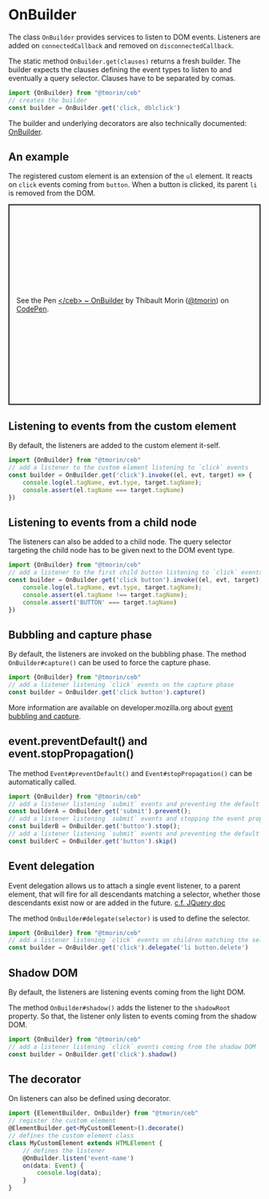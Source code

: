 # OnBuilder

The class `OnBuilder` provides services to listen to DOM events.
Listeners are added on `connectedCallback` and removed on `disconnectedCallback`.

The static method `OnBuilder.get(clauses)` returns a fresh builder.
The builder expects the clauses defining the event types to listen to and eventually a query selector.
Clauses have to be separated by comas.

```typescript
import {OnBuilder} from "@tmorin/ceb"
// creates the builder
const builder = OnBuilder.get('click, dblclick')
```

The builder and underlying decorators are also technically documented: [OnBuilder](../api/classes/OnBuilder.html).

## An example

The registered custom element is an extension of the `ul` element.
It reacts on `click` events coming from `button`.
When a button is clicked, its parent `li` is removed from the DOM.

<p class="codepen" data-height="400" data-theme-id="light" data-default-tab="js,result" data-slug-hash="LYERaao" data-editable="true" data-user="tmorin" style="height: 400px; box-sizing: border-box; display: flex; align-items: center; justify-content: center; border: 2px solid; margin: 1em 0; padding: 1em;">
  <span>See the Pen <a href="https://codepen.io/tmorin/pen/LYERaao">
  &lt;/ceb&gt; ~ OnBuilder</a> by Thibault Morin (<a href="https://codepen.io/tmorin">@tmorin</a>)
  on <a href="https://codepen.io">CodePen</a>.</span>
</p>
<script async src="https://cpwebassets.codepen.io/assets/embed/ei.js"></script>

## Listening to events from the custom element

By default, the listeners are added to the custom element it-self.

```typescript
import {OnBuilder} from "@tmorin/ceb"
// add a listener to the custom element listening to `click` events
const builder = OnBuilder.get('click').invoke((el, evt, target) => {
    console.log(el.tagName, evt.type, target.tagName);
    console.assert(el.tagName === target.tagName)
})
```

## Listening to events from a child node

The listeners can also be added to a child node.
The query selector targeting the child node has to be given next to the DOM event type.

```typescript
import {OnBuilder} from "@tmorin/ceb"
// add a listener to the first child button listening to `click` events
const builder = OnBuilder.get('click button').invoke((el, evt, target) => {
    console.log(el.tagName, evt.type, target.tagName);
    console.assert(el.tagName !== target.tagName);
    console.assert('BUTTON' === target.tagName)
})
```

## Bubbling and capture phase

By default, the listeners are invoked on the bubbling phase.
The method `OnBuilder#capture()` can be used to force the capture phase.

```typescript
import {OnBuilder} from "@tmorin/ceb"
// add a listener listening `click` events on the capture phase
const builder = OnBuilder.get('click button').capture()
```

More information are available on developer.mozilla.org about [event bubbling and capture].

[Event bubbling and capture]: https://developer.mozilla.org/en-US/docs/Learn/JavaScript/Building_blocks/Events#Event_bubbling_and_capture

## event.preventDefault() and event.stopPropagation()

The method `Event#preventDefault()` and `Event#stopPropagation()` can be automatically called.

```typescript
import {OnBuilder} from "@tmorin/ceb"
// add a listener listening `submit` events and preventing the default behavior
const builderA = OnBuilder.get('submit').prevent();
// add a listener listening `submit` events and stopping the event propagation
const builderB = OnBuilder.get('button').stop();
// add a listener listening `submit` events and preventing the default behavior as well as stopping the event propagation
const builderC = OnBuilder.get('button').skip()
```

## Event delegation

Event delegation allows us to attach a single event listener, to a parent element, that will fire for all descendants matching a selector, whether those descendants exist now or are added in the future.
[c.f. JQuery doc](https://learn.jquery.com/events/event-delegation)

The method `OnBuilder#delegate(selector)` is used to define the selector.

```typescript
import {OnBuilder} from "@tmorin/ceb"
// add a listener listening `click` events on children matching the selector `li button.delete`
const builder = OnBuilder.get('click').delegate('li button.delete')
```

## Shadow DOM

By default, the listeners are listening events coming from the light DOM.

The method `OnBuilder#shadow()` adds the listener to the `shadowRoot` property.
So that, the listener only listen to events coming from the shadow DOM.

```typescript
import {OnBuilder} from "@tmorin/ceb"
// add a listener listening `click` events coming from the shadow DOM
const builder = OnBuilder.get('click').shadow()
```

## The decorator

On listeners can also be defined using decorator.

```typescript
import {ElementBuilder, OnBuilder} from "@tmorin/ceb"
// register the custom element
@ElementBuilder.get<MyCustomElement>().decorate()
// defines the custom element class
class MyCustomElement extends HTMLElement {
    // defines the listener
    @OnBuilder.listen('event-name')
    on(data: Event) {
        console.log(data);
    }
}
```

